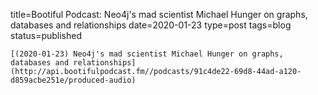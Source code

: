 
title=Bootiful Podcast: Neo4j's mad scientist Michael Hunger on graphs, databases and relationships
date=2020-01-23
type=post
tags=blog
status=published
~~~~~~
[(2020-01-23) Neo4j's mad scientist Michael Hunger on graphs, databases and relationships](http://api.bootifulpodcast.fm//podcasts/91c4de22-69d8-44ad-a120-d859acbe251e/produced-audio) 
            